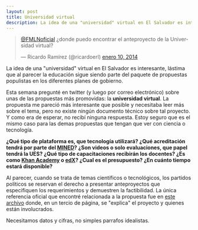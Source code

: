 ```yaml
---
layout: post
title: Universidad virtual
description: La idea de una "universidad" virtual en El Salvador es interesante, lastima que al parecer la educacion sigue siendo parte del paquete de propuestas populistas en los diferentes planes de gobierno.
---
```


<blockquote class="twitter-tweet" lang="es"><p><a href="https://twitter.com/FMLNoficial">@FMLNoficial</a> ¿donde puedo encontrar el anteproyecto de la Universidad virtual?</p>&mdash; Ricardo Ramírez (@ricardoerl) <a href="https://twitter.com/ricardoerl/statuses/421479710703353856">enero 10, 2014</a></blockquote>

La idea de una "universidad" virtual en El Salvador es interesante, lástima que al parecer la educación sigue siendo parte del paquete de propuestas populistas en los diferentes planes de gobierno.

Esta semana pregunté en twitter (y luego por correo electrónico) sobre unas de las propuestas más promovidas: la **universidad virtual**. La propuesta me pareció más interesante que posible y necesitaba leer más sobre el tema, pero no existe ningún documento técnico sobre tal proyecto. Y como era de esperar, no recibí ninguna respuesta. Estoy seguro que es el mismo caso para las demas propuestas que tengan que ver con ciencia o tecnología.

**¿Qué tipo de plataforma es, que tecnología utilizará? ¿Qué acreditación tendrá por parte del [MINED](http://www.mined.gob.sv/)? ¿Son videos o solo evaluaciones, que papel tendrá la UES? ¿Qué tipo de capacitaciones recibirán los docentes? ¿Es como [Khan Academy](https://es.khanacademy.org) o [edX](https://www.edx.org/)? ¿Cual es el presupuesto? ¿En cuánto tiempo estará disponible?**

Al parecer, cuando se trata de temas científicos o tecnológicos, los partidos políticos se reservan el derecho a presentar anteproyectos que especifiquen los requerimientos y demuestren la factibilidad. La única referencia oficial que encontré relacionada a la propuesta fue en [este archivo](http://issuu.com/salvadorpresidente/docs/elsalvadoradelante/57?e=6226994/5558800) donde, en un tercio de página, se "explica" el proyecto y quienes están involucrados.

Necesitamos datos y cifras, no simples parrafos idealistas.
